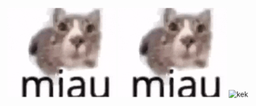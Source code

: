 ![kek](https://github.com/seankot6/seankot6/blob/main/miau.gif)
![kek](https://github.com/seankot6/seankot6/blob/main/miau.gif)
![kek](https://github.com/seankot6/seankot6/blob/main/miau.gif](https://github.com/seankot6/seankot6/blob/main/rrer.gif))

